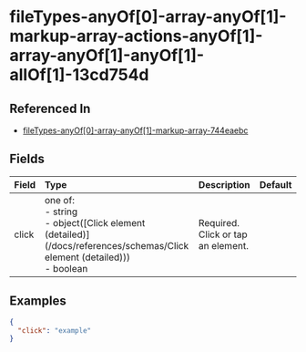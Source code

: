 
# fileTypes-anyOf[0]-array-anyOf[1]-markup-array-actions-anyOf[1]-array-anyOf[1]-anyOf[1]-allOf[1]-13cd754d



## Referenced In

- [fileTypes-anyOf[0]-array-anyOf[1]-markup-array-744eaebc](/docs/references/schemas/filetypes-anyof-0--array-anyof-1--markup-array-744eaebc)

## Fields

Field | Type | Description | Default
:-- | :-- | :-- | :--
click | one of:<br/>- string<br/>- object([Click element (detailed)](/docs/references/schemas/Click element (detailed)))<br/>- boolean | Required. Click or tap an element. | 

## Examples

```json
{
  "click": "example"
}
```
